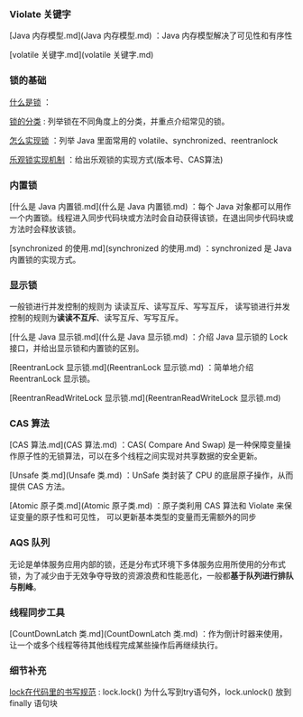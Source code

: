 ### Violate 关键字

[Java 内存模型.md](Java 内存模型.md) ：Java 内存模型解决了可见性和有序性

[volatile 关键字.md](volatile 关键字.md) 



### 锁的基础

[什么是锁](什么是锁.md) ：

[锁的分类](锁的分类.md) : 列举锁在不同角度上的分类，并重点介绍常见的锁。

[怎么实现锁](怎么实现锁.md) ：列举 Java 里面常用的 volatile、synchronized、reentranlock

[乐观锁实现机制](乐观锁实现机制.md) ：给出乐观锁的实现方式(版本号、CAS算法)



### 内置锁

[什么是 Java 内置锁.md](什么是 Java 内置锁.md) ：每个 Java 对象都可以用作一个内置锁。线程进入同步代码块或方法时会自动获得该锁，在退出同步代码块或方法时会释放该锁。

[synchronized 的使用.md](synchronized 的使用.md) ：synchronized 是 Java 内置锁的实现方式。



### 显示锁

一般锁进行并发控制的规则为 读读互斥、读写互斥、写写互斥， 读写锁进行并发控制的规则为**读读不互斥**、读写互斥、写写互斥。

[什么是 Java 显示锁.md](什么是 Java 显示锁.md) ：介绍 Java 显示锁的 Lock 接口，并给出显示锁和内置锁的区别。

[ReentranLock 显示锁.md](ReentranLock 显示锁.md) ：简单地介绍 ReentranLock 显示锁。

 [ReentranReadWriteLock 显示锁.md](ReentranReadWriteLock 显示锁.md) 





### CAS 算法

 [CAS 算法.md](CAS 算法.md) ：CAS( Compare And Swap)  是一种保障变量操作原子性的无锁算法，可以在多个线程之间实现对共享数据的安全更新。

 [Unsafe 类.md](Unsafe 类.md) ：UnSafe 类封装了 CPU 的底层原子操作，从而提供 CAS 方法。

 [Atomic 原子类.md](Atomic 原子类.md) ：原子类利用 CAS 算法和 Violate 来保证变量的原子性和可见性， 可以更新基本类型的变量而无需额外的同步



### AQS 队列

无论是单体服务应用内部的锁，还是分布式环境下多体服务应用所使用的分布式锁，为了减少由于无效争夺导致的资源浪费和性能恶化，一般都**基于队列进行排队与削峰**。







### 线程同步工具

[CountDownLatch 类.md](CountDownLatch 类.md) ：作为倒计时器来使用，让一个或多个线程等待其他线程完成某些操作后再继续执行。



### 细节补充

 [lock在代码里的书写规范](lock在代码里的书写规范.md) : lock.lock() 为什么写到try语句外，lock.unlock() 放到 finally 语句块 